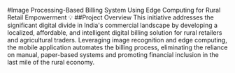 #Image Processing-Based Billing System Using Edge Computing for Rural Retail Empowerment
💡 ##Project Overview
This initiative addresses the significant digital divide in India's commercial landscape by developing a localized, affordable, and intelligent digital billing solution for rural retailers and agricultural traders. Leveraging image recognition and edge computing, the mobile application automates the billing process, eliminating the reliance on manual, paper-based systems and promoting financial inclusion in the last mile of the rural economy.
